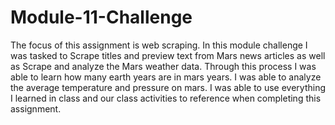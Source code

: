 # Module-11-Challenge
The focus of this assignment is web scraping.
In this module challenge I was tasked to Scrape titles and preview text from Mars news articles as well as Scrape and analyze the Mars weather data.
Through this process I was able to learn how many earth years are in mars years. I was able to analyze the average temperature and pressure on mars.
I was able to use everything I learned in class and our class activities to reference when completing this assignment. 

